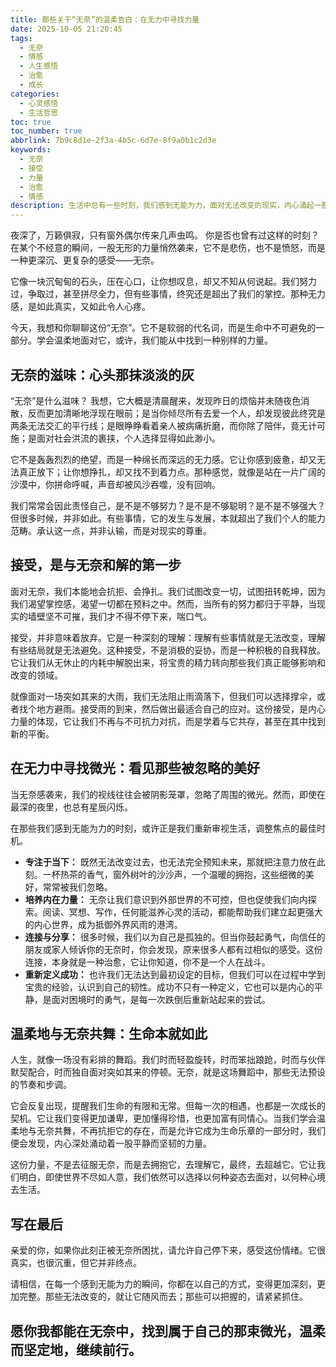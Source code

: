 ```yaml
---
title: 那些关于“无奈”的温柔告白：在无力中寻找力量
date: 2025-10-05 21:20:45
tags:
  - 无奈
  - 情感
  - 人生感悟
  - 治愈
  - 成长
categories:
  - 心灵感悟
  - 生活哲思
toc: true
toc_number: true
abbrlink: 7b9c8d1e-2f3a-4b5c-6d7e-8f9a0b1c2d3e
keywords:
  - 无奈
  - 接受
  - 力量
  - 治愈
  - 情感
description: 生活中总有一些时刻，我们感到无能为力，面对无法改变的现实，内心涌起一股名为“无奈”的复杂情绪。它沉重，却也真实。这篇文章将带你温柔地探索这种感受，学会如何与它共处，并在无力中发现属于自己的微光与力量。
---
```


夜深了，万籁俱寂，只有窗外偶尔传来几声虫鸣。
你是否也曾有过这样的时刻？
在某个不经意的瞬间，一股无形的力量悄然袭来，它不是悲伤，也不是愤怒，而是一种更深沉、更复杂的感受——无奈。

它像一块沉甸甸的石头，压在心口，让你想叹息，却又不知从何说起。我们努力过，争取过，甚至拼尽全力，但有些事情，终究还是超出了我们的掌控。那种无力感，是如此真实，又如此令人心疼。

今天，我想和你聊聊这份“无奈”。它不是软弱的代名词，而是生命中不可避免的一部分。学会温柔地面对它，或许，我们能从中找到一种别样的力量。

## 无奈的滋味：心头那抹淡淡的灰

“无奈”是什么滋味？
我想，它大概是清晨醒来，发现昨日的烦恼并未随夜色消散，反而更加清晰地浮现在眼前；是当你倾尽所有去爱一个人，却发现彼此终究是两条无法交汇的平行线；是眼睁睁看着亲人被病痛折磨，而你除了陪伴，竟无计可施；是面对社会洪流的裹挟，个人选择显得如此渺小。

它不是轰轰烈烈的绝望，而是一种绵长而深远的无力感。它让你感到疲惫，却又无法真正放下；让你想挣扎，却又找不到着力点。那种感觉，就像是站在一片广阔的沙漠中，你拼命呼喊，声音却被风沙吞噬，没有回响。

我们常常会因此责怪自己，是不是不够努力？是不是不够聪明？是不是不够强大？但很多时候，并非如此。有些事情，它的发生与发展，本就超出了我们个人的能力范畴。承认这一点，并非认输，而是对现实的尊重。

## 接受，是与无奈和解的第一步

面对无奈，我们本能地会抗拒、会挣扎。我们试图改变一切，试图扭转乾坤，因为我们渴望掌控感，渴望一切都在预料之中。然而，当所有的努力都归于平静，当现实的墙壁坚不可摧，我们才不得不停下来，喘口气。

接受，并非意味着放弃。它是一种深刻的理解：理解有些事情就是无法改变，理解有些结局就是无法避免。这种接受，不是消极的妥协，而是一种积极的自我释放。它让我们从无休止的内耗中解脱出来，将宝贵的精力转向那些我们真正能够影响和改变的领域。

就像面对一场突如其来的大雨，我们无法阻止雨滴落下，但我们可以选择撑伞，或者找个地方避雨。接受雨的到来，然后做出最适合自己的应对。这份接受，是内心力量的体现，它让我们不再与不可抗力对抗，而是学着与它共存，甚至在其中找到新的平衡。

## 在无力中寻找微光：看见那些被忽略的美好

当无奈感袭来，我们的视线往往会被阴影笼罩，忽略了周围的微光。然而，即使在最深的夜里，也总有星辰闪烁。

在那些我们感到无能为力的时刻，或许正是我们重新审视生活，调整焦点的最佳时机。
*   **专注于当下：** 既然无法改变过去，也无法完全预知未来，那就把注意力放在此刻。一杯热茶的香气，窗外树叶的沙沙声，一个温暖的拥抱，这些细微的美好，常常被我们忽略。
*   **培养内在力量：** 无奈让我们意识到外部世界的不可控，但也促使我们向内探索。阅读、冥想、写作，任何能滋养心灵的活动，都能帮助我们建立起更强大的内心世界，成为抵御外界风雨的港湾。
*   **连接与分享：** 很多时候，我们以为自己是孤独的。但当你鼓起勇气，向信任的朋友或家人倾诉你的无奈时，你会发现，原来很多人都有过相似的感受。这份连接，本身就是一种治愈，它让你知道，你不是一个人在战斗。
*   **重新定义成功：** 也许我们无法达到最初设定的目标，但我们可以在过程中学到宝贵的经验，认识到自己的韧性。成功不只有一种定义，它也可以是内心的平静，是面对困境时的勇气，是每一次跌倒后重新站起来的尝试。

## 温柔地与无奈共舞：生命本就如此

人生，就像一场没有彩排的舞蹈。我们时而轻盈旋转，时而笨拙踉跄，时而与伙伴默契配合，时而独自面对突如其来的停顿。无奈，就是这场舞蹈中，那些无法预设的节奏和步调。

它会反复出现，提醒我们生命的有限和无常。但每一次的相遇，也都是一次成长的契机。它让我们变得更加谦卑，更加懂得珍惜，也更加富有同情心。当我们学会温柔地与无奈共舞，不再抗拒它的存在，而是允许它成为生命乐章的一部分时，我们便会发现，内心深处涌动着一股平静而坚韧的力量。

这份力量，不是去征服无奈，而是去拥抱它，去理解它，最终，去超越它。它让我们明白，即使世界不尽如人意，我们依然可以选择以何种姿态去面对，以何种心境去生活。

## 写在最后

亲爱的你，如果你此刻正被无奈所困扰，请允许自己停下来，感受这份情绪。它很真实，也很沉重，但它并非终点。

请相信，在每一个感到无能为力的瞬间，你都在以自己的方式，变得更加深刻，更加完整。那些无法改变的，就让它随风而去；那些可以把握的，请紧紧抓住。

愿你我都能在无奈中，找到属于自己的那束微光，温柔而坚定地，继续前行。
---